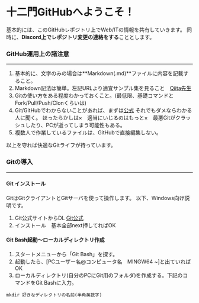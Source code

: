 # 十二門GitHubへようこそ！

基本的には、このGitHubレポジトリ上でWeb/ITの情報を共有していきます。
同時に、**Discord上でレポジトリ変更の連絡をする**こととします。

### GitHub運用上の諸注意
***
1. 基本的に、文字のみの場合は**Markdown(.md)**ファイルに内容を記載すること。
2. Markdown記法は簡単。左記URLより適宜サンプル集を見ること　[Qiita先生](https://qiita.com/tbpgr/items/989c6badefff69377da7)
3. Gitの使い方をある程度わかっておくこと。(最低限、基礎コマンドとFork/Pull/Push/Clonくらいは)
4. Git/GitHubでわからないことがあれば、まずは[公式](https://docs.github.com/ja)
それでもダメならわかる人に聞く。
ほったらかしは×　適当にいじるのはもっと×　最悪Gitがクラッシュしたり、PCが逝ってしまう可能性もある。
5. 複数人で作業しているファイルは、GitHubで直接編集しない。

以上を守れば快適なGitライフが待っています。

### Gitの導入
***
#### Git インストール
GitはGitクライアントとGitサーバを使って操作します。
以下、Windows向け説明です。

1. Git公式サイトからDL [Git公式](https://git-scm.com/)
2. インストール　基本全部next押してればOK

#### Git Bash起動～ローカルディレクトリ作成
1. スタートメニューから「Git Bash」を探す。
2. 起動したら、[PCユーザー名@コンピュータ名　MINGW64 ~]と出ていればOK
3. ローカルディレクトリ(自分のPCにGit用のフォルダ)を作成する。下記のコマンドをGit Bashに入力。
```
mkdir 好きなディレクトリの名前(半角英数字)
```